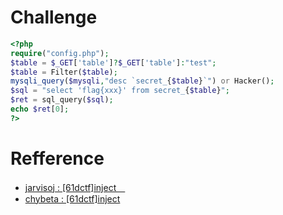 # Challenge 
```php 
<?php
require("config.php");
$table = $_GET['table']?$_GET['table']:"test";
$table = Filter($table);
mysqli_query($mysqli,"desc `secret_{$table}`") or Hacker();
$sql = "select 'flag{xxx}' from secret_{$table}";
$ret = sql_query($sql);
echo $ret[0];
?>
```

# Refference 
+ [jarvisoj : [61dctf]inject　](http://web.jarvisoj.com:32794/)
+ [chybeta : [61dctf]inject](https://chybeta.github.io/2017/07/05/jarvisoj-web-writeup/#61dctf-inject)
